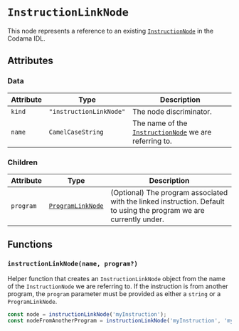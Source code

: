 # `InstructionLinkNode`

This node represents a reference to an existing [`InstructionNode`](../InstructionNode.md) in the Codama IDL.

## Attributes

### Data

| Attribute | Type                    | Description                                                                     |
| --------- | ----------------------- | ------------------------------------------------------------------------------- |
| `kind`    | `"instructionLinkNode"` | The node discriminator.                                                         |
| `name`    | `CamelCaseString`       | The name of the [`InstructionNode`](../InstructionNode.md) we are referring to. |

### Children

| Attribute | Type                                      | Description                                                                                                         |
| --------- | ----------------------------------------- | ------------------------------------------------------------------------------------------------------------------- |
| `program` | [`ProgramLinkNode`](./ProgramLinkNode.md) | (Optional) The program associated with the linked instruction. Default to using the program we are currently under. |

## Functions

### `instructionLinkNode(name, program?)`

Helper function that creates an `InstructionLinkNode` object from the name of the `InstructionNode` we are referring to. If the instruction is from another program, the `program` parameter must be provided as either a `string` or a `ProgramLinkNode`.

```ts
const node = instructionLinkNode('myInstruction');
const nodeFromAnotherProgram = instructionLinkNode('myInstruction', 'myOtherProgram');
```
